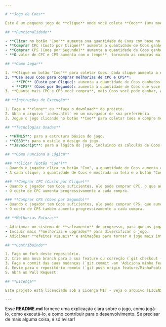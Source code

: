 ```yaml
---

# **Jogo de Coos**

Este é um pequeno jogo de **clique** onde você coleta **Coos** (uma moeda fictícia) e pode usá-los para comprar melhorias (CPC e CPS) que aumentam a quantidade de Coos que você ganha ao clicar e automaticamente ao longo do tempo.

## **Funcionalidade**

- **Clicar no botão "Coo"** aumenta sua quantidade de Coos com base no somador (CPC).
- **Comprar CPC (Custo por Clique)** aumenta a quantidade de Coos ganhos por clique.
- **Comprar CPS (Coos por Segundo)** aumenta a quantidade de Coos ganhos automaticamente a cada segundo.
- **O valor de CPC e CPS aumenta com o tempo**, tornando as compras mais caras, mas também mais poderosas.

## **Como Jogar**

1. **Clique no botão "Coo"** para coletar Coos. Cada clique aumenta a quantidade de Coos com base no seu somador (CPC).
2. **Use seus Coos para comprar melhorias de CPC e CPS**:
   - **CPC** (Custo por Clique): aumenta a quantidade de Coos ganhados por clique.
   - **CPS** (Coos por Segundo): aumenta a quantidade de Coos que você ganha automaticamente a cada segundo.
3. **Quanto mais CPC e CPS você compra**, mais Coos você pode ganhar, acelerando o progresso no jogo.

## **Instruções de Execução**

1. Faça o **clone** ou **faça o download** do projeto.
2. Abra o arquivo `index.html` em um navegador de sua preferência.
3. Jogue o jogo clicando no botão **Coo** para coletar Coos e compre melhorias de **CPC** e **CPS** para aumentar sua produção de Coos.

## **Tecnologias Usadas**

- **HTML5**: para a estrutura básica do jogo.
- **CSS3**: para o estilo e design do jogo.
- **JavaScript**: para a lógica do jogo, incluindo os cálculos de Coos, CPC e CPS.

## **Como Funciona a Lógica**

### **Clicar (Botão "Coo")**
- Quando o jogador clica no botão "Coo", a quantidade de Coos aumenta conforme o valor de **somador** (CPC).
- A cada clique, a quantidade de Coos é mostrada na tela e o botão "Coo" é atualizado.

### **Comprar CPC (Custo por Clique)**
- Quando o jogador tem Coos suficientes, ele pode comprar CPC, o que aumenta o número de Coos ganhos a cada clique.
- O custo de CPC aumenta progressivamente a cada compra.

### **Comprar CPS (Coos por Segundo)**
- Quando o jogador tem Coos suficientes, ele pode comprar CPS, que aumenta a quantidade de Coos que ele recebe automaticamente a cada segundo.
- O custo de CPS também aumenta progressivamente a cada compra.

## **Melhorias Futuras**

- Adicionar um sistema de **salvamento** de progresso, para que os jogadores possam continuar de onde pararam.
- Incluir mais **melhorias e upgrades** para diversificar o jogo.
- Adicionar **efeitos visuais** e animações para tornar o jogo mais interessante.

## **Contribuindo**

1. Faça um fork deste repositório.
2. Crie uma nova branch para a sua feature ou correção (`git checkout -b feature/MinhaFeature`).
3. Faça o commit das suas mudanças (`git commit -am 'Adiciona minha feature'`).
4. Envie para o repositório remoto (`git push origin feature/MinhaFeature`).
5. Abra um Pull Request.

## **Licença**

Este projeto está licenciado sob a Licença MIT - veja o arquivo [LICENSE](LICENSE) para mais detalhes.

---
```


Esse **README.md** fornece uma explicação clara sobre o jogo, como jogá-lo, como executá-lo, e como contribuir para o desenvolvimento. Se precisar de mais alguma coisa, é só avisar!
